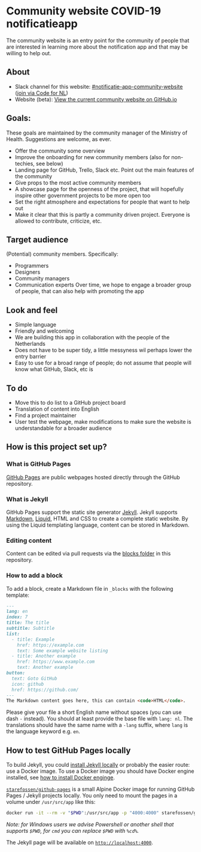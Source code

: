 # Community website COVID-19 notificatieapp

The community website is an entry point for the community of people that are interested in learning more about the notification app and that may be willing to help out.

## About

* Slack channel for this website: [#notificatie-app-community-website](https://app.slack.com/client/T68FXPFQV/C015XMBESN4/thread/G014WUU0T19-1591803954.001400) ([join via Code for NL](https://www.codefor.nl))
* Website (beta): [View the current community website on GitHub.io](https://minvws.github.io/nl-covid19-notification-app-community-website/)

## Goals:

These goals are maintained by the community manager of the Ministry of Health. Suggestions are welcome, as ever.

* Offer the community some overview
* Improve the onboarding for new community members (also for non-techies, see below)
* Landing page for GitHub, Trello, Slack etc. Point out the main features of the community
* Give props to the most active community members
* A showcase page for the openness of the project, that will hopefully inspire other government projects to be more open too
* Set the right atmosphere and expectations for people that want to help out
* Make it clear that this is partly a community driven project. Everyone is allowed to contribute, criticize, etc.

## Target audience

(Potential) community members. Specifically:
* Programmers
* Designers
* Community managers
* Communication experts
Over time, we hope to engage a broader group of people, that can also help with promoting the app

## Look and feel

* Simple language
* Friendly and welcoming
* We are building this app in collaboration with the people of the Netherlands
* Does not have to be super tidy, a little messyness wil perhaps lower the entry barrier
* Easy to use for a broad range of people; do not assume that people will know what GitHub, Slack, etc is

## To do

* Move this to do list to a GitHub project board
* Translation of content into English
* Find a project maintainer
* User test the webpage, make modifications to make sure the website is understandable for a broader audience

## How is this project set up?

### What is GitHub Pages

[GitHub Pages](https://pages.github.com/) are public webpages hosted directly through the GitHub repository.

### What is Jekyll

GitHub Pages support the static site generator [Jekyll](https://jekyllrb.com/).
Jekyll supports [Markdown](https://daringfireball.net/projects/markdown/), [Liquid](https://github.com/Shopify/liquid/wiki), HTML and CSS to create a complete static website.
By using the Liquid templating language, content can be stored in Markdown.

### Editing content
Content can be edited via pull requests via the [blocks folder](https://github.com/minvws/nl-covid19-notification-app-community-website/tree/master/_blocks) in this repository. 

### How to add a block

To add a block, create a Markdown file in `_blocks` with the following template:
```md
---
lang: en
index: 7
title: The title
subtitle: Subtitle
list:
  - title: Example
    href: https://example.com
    text: Some example website listing
  - title: Another example
    href: https://www.example.com
    text: Another example
button:
  text: Goto GitHub
  icon: github
  href: https://github.com/
---
The Markdown content goes here, this can contain <code>HTML</code>.
```
Please give your file a short English name without spaces (you can use dash `-` instead).
You should at least provide the base file with `lang: nl`.
The translations should have the same name with a `-lang` suffix, where `lang` is the language keyword e.g. `en`.

## How to test GitHub Pages locally

To build Jekyll, you could [install Jekyll locally](https://jekyllrb.com/docs/installation/) or probably the easier route: use a Docker image.
To use a Docker image you should have Docker engine installed, see [how to install Docker enginge](https://docs.docker.com/engine/install/).

[`starefossen/github-pages`](https://hub.docker.com/r/starefossen/github-pages) is a small Alpine Docker image for running GitHub Pages / Jekyll projects locally.
You only need to mount the pages in a volume under `/usr/src/app` like this:
```bash
docker run -it --rm -v "$PWD":/usr/src/app -p "4000:4000" starefossen/github-pages
```
*Note: for Windows users we advise Powershell or another shell that supports `$PWD`, for `cmd` you can replace `$PWD` with `%cd%`.*

The Jekyll page will be available on [`http://localhost:4000`](http://localhost:4000/).
